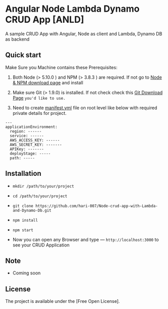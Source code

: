 # Angular Node Lambda Dynamo CRUD App [ANLD] 
A sample CRUD App with Angular, Node as client and Lambda, Dynamo DB as backend


## Quick start

Make Sure you Machine contains these Prerequisites:

1. Both Node (> 5.10.0 ) and NPM (> 3.8.3 ) are required.
   If not go to [Node & NPM download page](https://nodejs.org/en/download/) and install
2. Make sure Git (> 1.9.0) is installed. If not check check this [Git Download Page](https://git-scm.com/)   `you'd like to use.`

3. Need to create [manifest.yml](#) file on root level like below with required private details for project.

```
---
applicationEnvironment:
  region: ------
  service: ------
  AWS_ACCESS_KEY: ------
  AWS_SECRET_KEY: -------
  APIKey: -------
  deployStage: -----
  path: -----
```


## Installation

* `mkdir /path/to/your/project`

* `cd /path/to/your/project`

* `git clone https://github.com/hari-007/Node-crud-app-with-Lambda-and-Dynamo-Db.git`

* `npm install`

* `npm start`


* Now you can open any Browser and type — `http://localhost:3000` to see your CRUD Application



## Note

* Coming soon


## License

The project is available under the [Free Open License].
